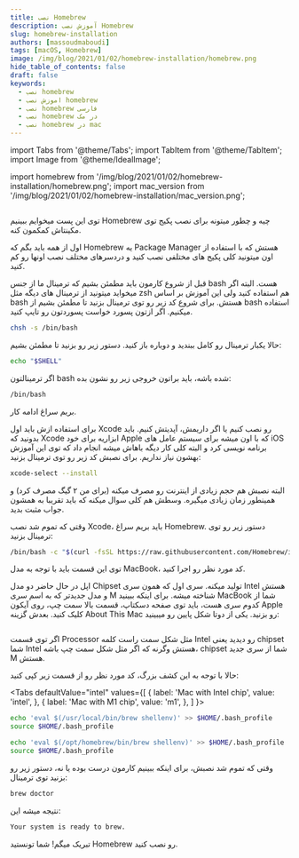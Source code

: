```yaml
---
title: نصب Homebrew
description: آموزش نصب Homebrew
slug: homebrew-installation
authors: [massoudmaboudi]
tags: [macOS, Homebrew]
image: /img/blog/2021/01/02/homebrew-installation/homebrew.png
hide_table_of_contents: false
draft: false
keywords: 
  - نصب homebrew
  - اموزش نصب homebrew
  - نصب homebrew فارسی
  - نصب homebrew در مک
  - نصب homebrew در mac
---
```

import Tabs from '@theme/Tabs';
import TabItem from '@theme/TabItem';
import Image from '@theme/IdealImage';

import homebrew from '/img/blog/2021/01/02/homebrew-installation/homebrew.png';
import mac_version from '/img/blog/2021/01/02/homebrew-installation/mac_version.png';

<div className="padding-vert--md">
  <Image img={homebrew}/>
</div>

توی این پست میخوایم ببینیم Homebrew چیه و چطور میتونه برای نصب پکیج توی مکینتاش کمکمون کنه.

<!--truncate-->

اول از همه باید بگم که Homebrew یه Package Manager هستش که با استفاده از اون میتونید کلی پکیج های مختلفی نصب کنید و دردسر‌های مختلف نصب اونها رو کم کنید.

قبل از شروع کارمون باید مطمئن بشیم که ترمینال ما از جنس bash هست. البته اگر میخواید میتونید از ترمینال های دیگه مثل zsh هم استفاده کنید ولی این آموزش بر اساس bash هستش. برای شروع کد زیر رو توی ترمینال بزنید تا مطمئن بشیم از bash استفاده میکنیم. اگر ازتون پسورد خواست پسوردتون رو تایپ کنید.

```bash title="Terminal"
chsh -s /bin/bash
```

حالا یکبار ترمینال رو کامل ببندید و دوباره باز کنید. دستور زیر رو بزنید تا مطمئن بشیم:

```bash title="Terminal"
echo "$SHELL"
```

اگر ترمینالتون bash شده باشه، باید براتون خروجی زیر رو نشون بده:

```bash title="Terminal"
/bin/bash
```

بریم سراغ ادامه کار.

برای استفاده ازش باید اول Xcode رو نصب کنیم یا اگر داریمش، آپدیتش کنیم. باید بدونید که Xcode ابزاریه برای خود Apple که با اون میشه برای سیستم عامل های iOS برنامه نویسی کرد و البته کلی کار دیگه باهاش میشه انجام داد که توی این آموزش بهشون نیاز نداریم. برای نصبش کد زیر رو توی ترمینال بزنید:

```bash title="Terminal"
xcode-select --install
```

البته نصبش هم حجم زیادی از اینترنت رو مصرف میکنه (برای من ۲ گیگ مصرف کرد) و همینطور زمان زیادی میگیره. وسطش هم کلی سوال میکنه که باید تقریبا به همشون جواب مثبت بدید.

وقتی که تموم شد نصب Xcode، باید بریم سراغ Homebrew. دستور زیر رو توی ترمینال بزنید:

```bash  title="Terminal"
/bin/bash -c "$(curl -fsSL https://raw.githubusercontent.com/Homebrew/install/HEAD/install.sh)"
```

توی این قسمت باید با توجه به مدل MacBook، کد مورد نظر رو اجرا کنید.

اپل در حال حاضر دو مدل Chipset تولید میکنه. سری اول که همون سری Intel هستش و مدل جدیدتر که به اسم سری M شناخته میشه. برای اینکه ببینید MacBook شما از کدوم سری هست، باید توی صفحه دسکتاپ، قسمت بالا سمت چپ، روی آیکون Apple کلیک کنید. بعدش گزینه About This Mac رو بزنید. یکی از دوتا شکل پایین رو میبینید:

<div className="padding-vert--md">
  <Image img={mac_version}/>
</div>

اگر توی قسمت Processor مثل شکل سمت راست کلمه Intel رو دیدید یعنی chipset شما Intel هستش وگرنه که اگر مثل شکل سمت چپ باشه، chipset شما از سری جدید M هستش.

حالا با توجه به این کشف بزرگ، کد مورد نظر رو از قسمت زیر کپی کنید:

<Tabs
  defaultValue="intel"
  values={[
    { label: 'Mac with Intel chip', value: 'intel', },
    { label: 'Mac with M1 chip', value: 'm1', },
  ]
}>

<TabItem value="intel">

```bash title="Terminal"
echo 'eval $(/usr/local/bin/brew shellenv)' >> $HOME/.bash_profile
source $HOME/.bash_profile
```

</TabItem>
<TabItem value="m1">

```bash title="Terminal"
echo 'eval $(/opt/homebrew/bin/brew shellenv)' >> $HOME/.bash_profile
source $HOME/.bash_profile
```

</TabItem>
</Tabs>

وقتی که تموم شد نصبش، برای اینکه ببینیم کارمون درست بوده یا نه، دستور زیر رو بزنید توی ترمینال:

```bash  title="Terminal"
brew doctor
```

نتیجه میشه این:

```bash  title="Terminal"
Your system is ready to brew.
```

تبریک میگم!‌ شما تونستید Homebrew رو نصب کنید.

